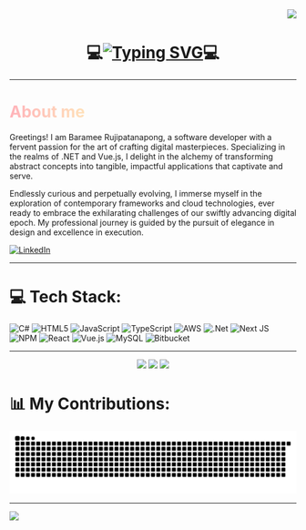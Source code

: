 <img align="right" src="https://visitor-badge.laobi.icu/badge?page_id=barameer.visitor-badge&format=true"/>
<br/>
<h1 align="center">💻<a href="https://git.io/typing-svg" ><img src="https://readme-typing-svg.demolab.com?font=Fira+Code&weight=700&pause=1000&color=9DBDFF&center=true&vCenter=true&width=435&lines=Hi%2C+I'm+Baramee+Rujipatanapong.;I+am+a+Software+Developer.;Crafting+efficient+applications.;Let's+innovate+together!" alt="Typing SVG" /></a>💻</h1>

---

<h1 style="background: linear-gradient(to right, #FFB3BA, #FFDFBA, #FFFFBA, #BAFFC9, #BAE1FF); -webkit-background-clip: text; color: transparent; font-weight: bold; animation: gradient 5s ease infinite;">About me</h1>

<style>
@keyframes gradient {
    0% { background-position: 0% 50%; }
    50% { background-position: 100% 50%; }
    100% { background-position: 0% 50%; }
}
h1 {
    background-size: 200% 200%;
}
</style>

Greetings! I am Baramee Rujipatanapong, a software developer with a fervent passion for the art of crafting digital masterpieces. Specializing in the realms of .NET and Vue.js, I delight in the alchemy of transforming abstract concepts into tangible, impactful applications that captivate and serve.

Endlessly curious and perpetually evolving, I immerse myself in the exploration of contemporary frameworks and cloud technologies, ever ready to embrace the exhilarating challenges of our swiftly advancing digital epoch. My professional journey is guided by the pursuit of elegance in design and excellence in execution.

[![LinkedIn](https://img.shields.io/badge/LinkedIn-%230077B5.svg?logo=linkedin&logoColor=white)](https://linkedin.com/in/barameer)

---

# 💻 Tech Stack:

![C#](https://img.shields.io/badge/c%23-%23239120.svg?style=for-the-badge&logo=csharp&logoColor=white) ![HTML5](https://img.shields.io/badge/html5-%23E34F26.svg?style=for-the-badge&logo=html5&logoColor=white) ![JavaScript](https://img.shields.io/badge/javascript-%23323330.svg?style=for-the-badge&logo=javascript&logoColor=%23F7DF1E) ![TypeScript](https://img.shields.io/badge/typescript-%23007ACC.svg?style=for-the-badge&logo=typescript&logoColor=white) ![AWS](https://img.shields.io/badge/AWS-%23FF9900.svg?style=for-the-badge&logo=amazon-aws&logoColor=white) ![.Net](https://img.shields.io/badge/.NET-5C2D91?style=for-the-badge&logo=.net&logoColor=white) ![Next JS](https://img.shields.io/badge/Next-black?style=for-the-badge&logo=next.js&logoColor=white) ![NPM](https://img.shields.io/badge/NPM-%23CB3837.svg?style=for-the-badge&logo=npm&logoColor=white) ![React](https://img.shields.io/badge/react-%2320232a.svg?style=for-the-badge&logo=react&logoColor=%2361DAFB) ![Vue.js](https://img.shields.io/badge/vue.js-%2335495e.svg?style=for-the-badge&logo=vuedotjs&logoColor=%234FC08D) ![MySQL](https://img.shields.io/badge/mysql-4479A1.svg?style=for-the-badge&logo=mysql&logoColor=white) ![Bitbucket](https://img.shields.io/badge/bitbucket-%230047B3.svg?style=for-the-badge&logo=bitbucket&logoColor=white)

---

<div align="center">
<img src="https://github-readme-stats.vercel.app/api?username=barameer&theme=one_dark_pro&hide_border=true&include_all_commits=true&count_private=false">
<img src="https://github-readme-streak-stats.herokuapp.com/?user=barameer&theme=one_dark_pro&hide_border=true">
<img src="https://github-readme-stats.vercel.app/api/top-langs/?username=barameer&theme=one_dark_pro&hide_border=true&include_all_commits=true&count_private=false&layout=compact">
</div>

# 📊 My Contributions:

<img alt="snake eating my contributions" src="https://raw.githubusercontent.com/barameer/barameer/output/github-contribution-grid-snake-dark.svg" />

---

[![](https://visitcount.itsvg.in/api?id=barameer&icon=0&color=13)](https://visitcount.itsvg.in)
